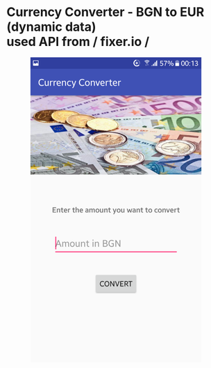 <h1>Currency Converter - BGN to EUR (dynamic data) <br> used API from / fixer.io / </h1>
<p align="center">
  <img src ="screenshots/Screenshot_20180328-001337.png" height="700" />
</p>
